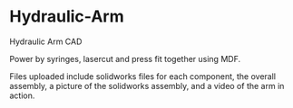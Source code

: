 # Hydraulic-Arm
Hydraulic Arm CAD

Power by syringes, lasercut and press fit together using MDF.

Files uploaded include solidworks files for each component, the overall assembly, a picture of the solidworks assembly, and a video of the arm in action. 
